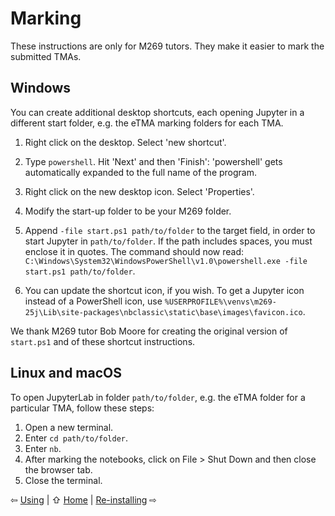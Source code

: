 # Marking

These instructions are only for M269 tutors.
They make it easier to mark the submitted TMAs.

## Windows
You can create additional desktop shortcuts,
each opening Jupyter in a different start folder,
e.g. the eTMA marking folders for each TMA.

1. Right click on the desktop. Select 'new shortcut'.

2. Type `powershell`. Hit 'Next' and then 'Finish':
   'powershell' gets automatically expanded to the full name of the program.

3. Right click on the new desktop icon. Select 'Properties'.

4. Modify the start-up folder to be your M269 folder.

5. Append `-file start.ps1 path/to/folder` to the target field,
   in order to start Jupyter in `path/to/folder`.
   If the path includes spaces, you must enclose it in quotes.
   The command should now read:
   `C:\Windows\System32\WindowsPowerShell\v1.0\powershell.exe -file start.ps1 path/to/folder`.

6. You can update the shortcut icon, if you wish.
   To get a Jupyter icon instead of a PowerShell icon, use
   `%USERPROFILE%\venvs\m269-25j\Lib\site-packages\nbclassic\static\base\images\favicon.ico`.

We thank M269 tutor Bob Moore for
creating the original version of `start.ps1` and of these shortcut instructions.

## Linux and macOS
To open JupyterLab in folder `path/to/folder`,
e.g. the eTMA folder for a particular TMA, follow these steps:

1. Open a new terminal.
2. Enter `cd path/to/folder`.
3. Enter `nb`.
4. After marking the notebooks, click on File > Shut Down and then close the browser tab.
5. Close the terminal.

⇦ [Using](use.md) | ⇧ [Home](README.md) | [Re-installing](reinstall.md) ⇨